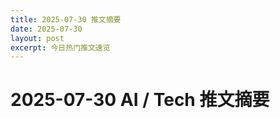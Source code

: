 ```yaml
---
title: 2025-07-30 推文摘要
date: 2025-07-30
layout: post
excerpt: 今日热门推文速览
---
```


# 2025-07-30 AI / Tech 推文摘要

